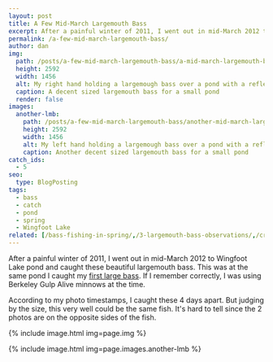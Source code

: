 ```yaml
---
layout: post
title: A Few Mid-March Largemouth Bass
excerpt: After a painful winter of 2011, I went out in mid-March 2012 to Wingfoot Lake pond and caught these beautiful largemouth bass.
permalink: /a-few-mid-march-largemouth-bass/
author: dan
img:
  path: /posts/a-few-mid-march-largemouth-bass/a-mid-march-largemouth-bass-1456x2592.jpg
  height: 2592
  width: 1456
  alt: My right hand holding a largemough bass over a pond with a reflection of trees and the sunset
  caption: A decent sized largemouth bass for a small pond
  render: false
images:
  another-lmb:
    path: /posts/a-few-mid-march-largemouth-bass/another-mid-march-largemouth-bass-1456x2592.jpg
    height: 2592
    width: 1456
    alt: My left hand holding a largemough bass over a pond with a reflection of trees
    caption: Another decent sized largemouth bass for a small pond
catch_ids:
  - 5
seo:
  type: BlogPosting
tags:
  - bass
  - catch
  - pond
  - spring
  - Wingfoot Lake
related: [/bass-fishing-in-spring/,/3-largemouth-bass-observations/,/cracking-the-code-effective-fishing-lures-for-heavily-pressured-bass,]
---
```

After a painful winter of 2011, I went out in mid-March 2012 to Wingfoot Lake pond and caught these beautiful largemouth bass. This was at the same pond I caught my [first large bass](/this-is-when-it-all-began/ "first large bass"). If I remember correctly, I was using Berkeley Gulp Alive minnows at the time.

According to my photo timestamps, I caught these 4 days apart. But judging by the size, this very well could be the same fish. It's hard to tell since the 2 photos are on the opposite sides of the fish.

<div id='gallery-6' class='gallery galleryid-184 gallery-columns-2 gallery-size-responsive-300'>
  <dl class='gallery-item'>
    {% include image.html img=page.img %}
  </dl>
  <dl class='gallery-item'>
    {% include image.html img=page.images.another-lmb %}
  </dl>
  <br style="clear: both" />
</div>
